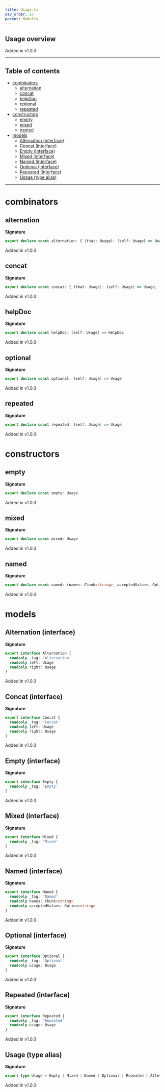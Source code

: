 ```yaml
---
title: Usage.ts
nav_order: 17
parent: Modules
---
```


## Usage overview

Added in v1.0.0

---

<h2 class="text-delta">Table of contents</h2>

- [combinators](#combinators)
  - [alternation](#alternation)
  - [concat](#concat)
  - [helpDoc](#helpdoc)
  - [optional](#optional)
  - [repeated](#repeated)
- [constructors](#constructors)
  - [empty](#empty)
  - [mixed](#mixed)
  - [named](#named)
- [models](#models)
  - [Alternation (interface)](#alternation-interface)
  - [Concat (interface)](#concat-interface)
  - [Empty (interface)](#empty-interface)
  - [Mixed (interface)](#mixed-interface)
  - [Named (interface)](#named-interface)
  - [Optional (interface)](#optional-interface)
  - [Repeated (interface)](#repeated-interface)
  - [Usage (type alias)](#usage-type-alias)

---

# combinators

## alternation

**Signature**

```ts
export declare const alternation: { (that: Usage): (self: Usage) => Usage; (self: Usage, that: Usage): Usage }
```

Added in v1.0.0

## concat

**Signature**

```ts
export declare const concat: { (that: Usage): (self: Usage) => Usage; (self: Usage, that: Usage): Usage }
```

Added in v1.0.0

## helpDoc

**Signature**

```ts
export declare const helpDoc: (self: Usage) => HelpDoc
```

Added in v1.0.0

## optional

**Signature**

```ts
export declare const optional: (self: Usage) => Usage
```

Added in v1.0.0

## repeated

**Signature**

```ts
export declare const repeated: (self: Usage) => Usage
```

Added in v1.0.0

# constructors

## empty

**Signature**

```ts
export declare const empty: Usage
```

Added in v1.0.0

## mixed

**Signature**

```ts
export declare const mixed: Usage
```

Added in v1.0.0

## named

**Signature**

```ts
export declare const named: (names: Chunk<string>, acceptedValues: Option<string>) => Usage
```

Added in v1.0.0

# models

## Alternation (interface)

**Signature**

```ts
export interface Alternation {
  readonly _tag: 'Alternation'
  readonly left: Usage
  readonly right: Usage
}
```

Added in v1.0.0

## Concat (interface)

**Signature**

```ts
export interface Concat {
  readonly _tag: 'Concat'
  readonly left: Usage
  readonly right: Usage
}
```

Added in v1.0.0

## Empty (interface)

**Signature**

```ts
export interface Empty {
  readonly _tag: 'Empty'
}
```

Added in v1.0.0

## Mixed (interface)

**Signature**

```ts
export interface Mixed {
  readonly _tag: 'Mixed'
}
```

Added in v1.0.0

## Named (interface)

**Signature**

```ts
export interface Named {
  readonly _tag: 'Named'
  readonly names: Chunk<string>
  readonly acceptedValues: Option<string>
}
```

Added in v1.0.0

## Optional (interface)

**Signature**

```ts
export interface Optional {
  readonly _tag: 'Optional'
  readonly usage: Usage
}
```

Added in v1.0.0

## Repeated (interface)

**Signature**

```ts
export interface Repeated {
  readonly _tag: 'Repeated'
  readonly usage: Usage
}
```

Added in v1.0.0

## Usage (type alias)

**Signature**

```ts
export type Usage = Empty | Mixed | Named | Optional | Repeated | Alternation | Concat
```

Added in v1.0.0
